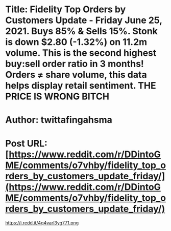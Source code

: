 # Title: Fidelity Top Orders by Customers Update - Friday June 25, 2021. Buys 85% & Sells 15%. Stonk is down $2.80 (-1.32%) on 11.2m volume. This is the second highest buy:sell order ratio in 3 months! Orders ≠ share volume, this data helps display retail sentiment. THE PRICE IS WRONG BITCH
# Author: twittafingahsma
# Post URL: [https://www.reddit.com/r/DDintoGME/comments/o7vhby/fidelity_top_orders_by_customers_update_friday/](https://www.reddit.com/r/DDintoGME/comments/o7vhby/fidelity_top_orders_by_customers_update_friday/)


https://i.redd.it/4q4varl3yg771.png